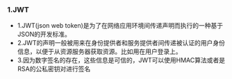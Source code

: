 ### 1.JWT
- 1.JWT(json web token)是为了在网络应用环境间传递声明而执行的一种基于JSON的开发标准。
- 2.JWT的声明一般被用来在身份提供者和服务提供者间传递被认证的用户身份信息，以便于从资源服务器获取资源。比如用在用户登录上。
- 3.因为数字签名的存在，这些信息是可信的，JWT可以使用HMAC算法或者是RSA的公私密钥对进行签名